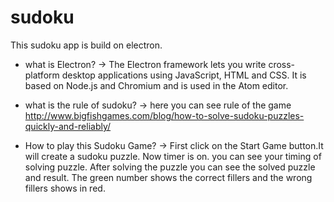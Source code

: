 # sudoku
This sudoku app is build on electron.

* what is Electron?
-> The Electron framework lets you write cross-platform desktop applications using JavaScript, HTML and CSS. It is based on Node.js and Chromium and is used in the Atom editor.

* what is the rule of sudoku?
-> here you can see rule of the game
http://www.bigfishgames.com/blog/how-to-solve-sudoku-puzzles-quickly-and-reliably/

* How to play this Sudoku Game?
-> First click on the Start Game button.It will create a sudoku puzzle.
   Now timer is on. you can see your timing of solving puzzle.
   After solving the puzzle you can see the solved puzzle and result.
  The green number shows the correct fillers and the wrong fillers shows in red.

